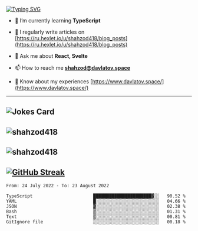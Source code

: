 [![Typing SVG](https://readme-typing-svg.herokuapp.com?font=Turret+Road&height=30&lines=HI!+I%60m+Frontend+Developer)](https://git.io/typing-svg)

- 🌱 I’m currently learning **TypeScript**

- 📝 I regularly write articles on [https://ru.hexlet.io/u/shahzod418/blog_posts](https://ru.hexlet.io/u/shahzod418/blog_posts)

- 💬 Ask me about **React, Svelte**

- 📫 How to reach me **shahzod@davlatov.space**

- 📄 Know about my experiences [https://www.davlatov.space/](https://www.davlatov.space/)

---
![Jokes Card](https://readme-jokes.vercel.app/api?theme=radical)
---
![shahzod418](https://github-readme-stats.vercel.app/api/top-langs?username=shahzod418&show_icons=true&theme=radical&locale=en&layout=compact)
---
![shahzod418](https://github-readme-stats.vercel.app/api?username=shahzod418&show_icons=true&theme=radical&locale=en&count_private=true)
---
[![GitHub Streak](http://github-readme-streak-stats.herokuapp.com?user=shahzod418&theme=radical&date_format=M%20j%5B%2C%20Y%5D)](https://git.io/streak-stats)
---
<!--START_SECTION:waka-->

```text
From: 24 July 2022 - To: 23 August 2022

TypeScript                       ██████████████████████▓░░   90.52 %
YAML                             █░░░░░░░░░░░░░░░░░░░░░░░░   04.66 %
JSON                             ▓░░░░░░░░░░░░░░░░░░░░░░░░   02.38 %
Bash                             ▒░░░░░░░░░░░░░░░░░░░░░░░░   01.31 %
Text                             ▒░░░░░░░░░░░░░░░░░░░░░░░░   00.81 %
GitIgnore file                   ░░░░░░░░░░░░░░░░░░░░░░░░░   00.18 %
```

<!--END_SECTION:waka-->
